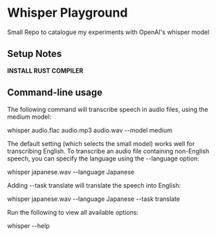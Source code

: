 # Whisper Playground 

Small Repo to catalogue my experiments with OpenAI's whisper model 

## Setup Notes 


__INSTALL RUST COMPILER__

## Command-line usage

The following command will transcribe speech in audio files, using the medium model:

whisper audio.flac audio.mp3 audio.wav --model medium

The default setting (which selects the small model) works well for transcribing English. To transcribe an audio file containing non-English speech, you can specify the language using the --language option:

whisper japanese.wav --language Japanese

Adding --task translate will translate the speech into English:

whisper japanese.wav --language Japanese --task translate

Run the following to view all available options:

whisper --help
